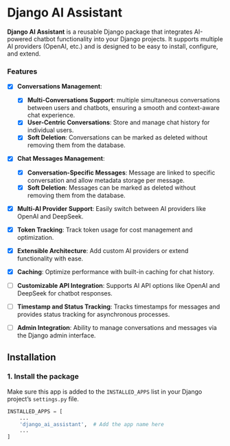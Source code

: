 # Django AI Assistant

**Django AI Assistant** is a reusable Django package that integrates AI-powered chatbot functionality into your Django projects. It supports multiple AI providers (OpenAI, etc.) and is designed to be easy to install, configure, and extend.

### Features

- [x] **Conversations Management**:
  - [x] **Multi-Conversations Support**: multiple simultaneous conversations between users and chatbots, ensuring a smooth and context-aware chat experience.
  - [x] **User-Centric Conversations**: Store and manage chat history for individual users.
  - [x] **Soft Deletion**: Conversations can be marked as deleted without removing them from the database.
- [x] **Chat Messages Management**:

  - [x] **Conversation-Specific Messages**: Message are linked to specific conversation and allow metadata storage per message.
  - [x] **Soft Deletion**: Messages can be marked as deleted without removing them from the database.

- [x] **Multi-AI Provider Support**: Easily switch between AI providers like OpenAI and DeepSeek.
- [x] **Token Tracking**: Track token usage for cost management and optimization.
- [x] **Extensible Architecture**: Add custom AI providers or extend functionality with ease.

- [x] **Caching**: Optimize performance with built-in caching for chat history.

- [ ] **Customizable API Integration**: Supports AI API options like OpenAI and DeepSeek for chatbot responses.
- [ ] **Timestamp and Status Tracking**: Tracks timestamps for messages and provides status tracking for asynchronous processes.
- [ ] **Admin Integration**: Ability to manage conversations and messages via the Django admin interface.

## Installation

### 1. Install the package

Make sure this app is added to the `INSTALLED_APPS` list in your Django project’s `settings.py` file.

```python
INSTALLED_APPS = [
    ...
    'django_ai_assistant',  # Add the app name here
    ...
]
```
